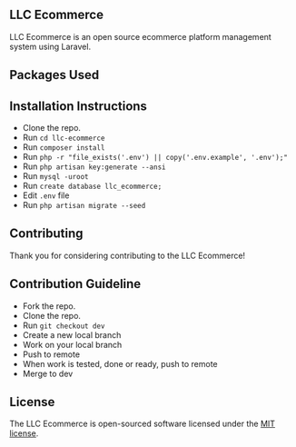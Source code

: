 ## LLC Ecommerce

LLC Ecommerce is an open source ecommerce platform management system using Laravel.

## Packages Used

## Installation Instructions

- Clone the repo.
- Run `cd llc-ecommerce`
- Run `composer install`
- Run `php -r "file_exists('.env') || copy('.env.example', '.env');"`
- Run `php artisan key:generate --ansi`
- Run `mysql -uroot`
- Run `create database llc_ecommerce;`
- Edit `.env` file
- Run `php artisan migrate --seed`

## Contributing

Thank you for considering contributing to the LLC Ecommerce!

## Contribution Guideline

- Fork the repo.
- Clone the repo.
- Run `git checkout dev`
- Create a new local branch
- Work on your local branch
- Push to remote
- When work is tested, done or ready, push to remote
- Merge to dev

## License

The LLC Ecommerce is open-sourced software licensed under the [MIT license](https://opensource.org/licenses/MIT).
